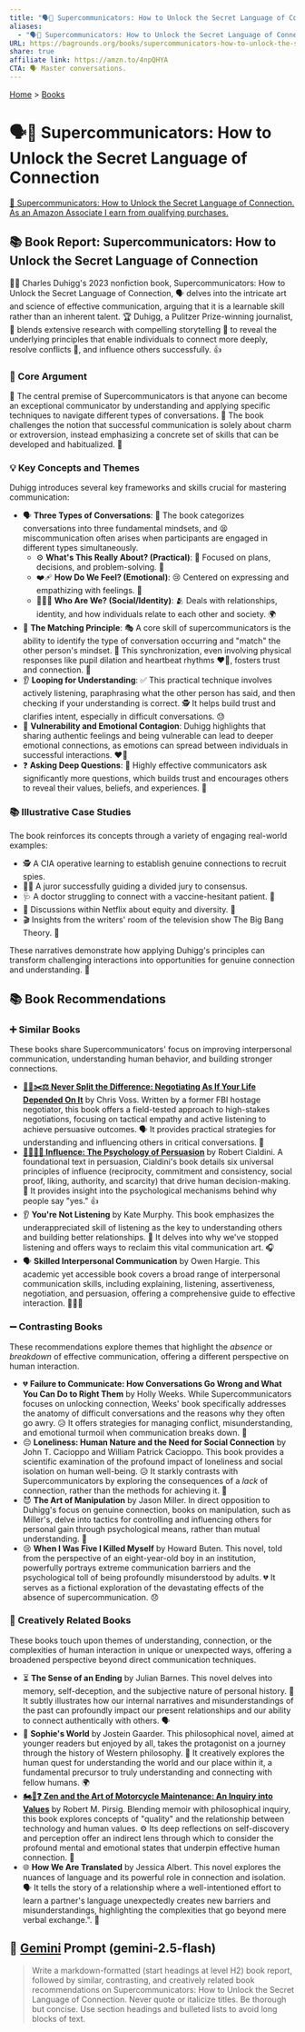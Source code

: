```yaml
---
title: "🗣️🔗 Supercommunicators: How to Unlock the Secret Language of Connection"
aliases:
  - "🗣️🔗 Supercommunicators: How to Unlock the Secret Language of Connection"
URL: https://bagrounds.org/books/supercommunicators-how-to-unlock-the-secret-language-of-connection
share: true
affiliate link: https://amzn.to/4npQHYA
CTA: 🗣️ Master conversations.
---
```

[Home](../index.md) > [Books](./index.md)  
# 🗣️🔗 Supercommunicators: How to Unlock the Secret Language of Connection  
[🛒 Supercommunicators: How to Unlock the Secret Language of Connection. As an Amazon Associate I earn from qualifying purchases.](https://amzn.to/4npQHYA)  
  
## 📚 Book Report: Supercommunicators: How to Unlock the Secret Language of Connection  
  
👨‍💼 Charles Duhigg's 2023 nonfiction book, Supercommunicators: How to Unlock the Secret Language of Connection, 🗣️ delves into the intricate art and science of effective communication, arguing that it is a learnable skill rather than an inherent talent. 🏆 Duhigg, a Pulitzer Prize-winning journalist, 🔬 blends extensive research with compelling storytelling 📖 to reveal the underlying principles that enable individuals to connect more deeply, resolve conflicts 🤝, and influence others successfully. 👍  
  
### 🎯 Core Argument  
  
🔑 The central premise of Supercommunicators is that anyone can become an exceptional communicator by understanding and applying specific techniques to navigate different types of conversations. 🤔 The book challenges the notion that successful communication is solely about charm or extroversion, instead emphasizing a concrete set of skills that can be developed and habitualized. 💪  
  
### 💡 Key Concepts and Themes  
  
Duhigg introduces several key frameworks and skills crucial for mastering communication:  
  
* 🗣️ **Three Types of Conversations**: 💬 The book categorizes conversations into three fundamental mindsets, and 😫 miscommunication often arises when participants are engaged in different types simultaneously.  
    * ⚙️ **What's This Really About? (Practical)**: 📅 Focused on plans, decisions, and problem-solving. 🧩  
    * ❤️‍🩹 **How Do We Feel? (Emotional)**: 😢 Centered on expressing and empathizing with feelings. 🤗  
    * 🧑‍🤝‍🧑 **Who Are We? (Social/Identity)**: 🫂 Deals with relationships, identity, and how individuals relate to each other and society. 🌍  
* 🤝 **The Matching Principle**: 🎭 A core skill of supercommunicators is the ability to identify the type of conversation occurring and "match" the other person's mindset. 👯 This synchronization, even involving physical responses like pupil dilation and heartbeat rhythms ❤️‍🔥, fosters trust and connection. 🔗  
* 👂 **Looping for Understanding**: ✅ This practical technique involves actively listening, paraphrasing what the other person has said, and then checking if your understanding is correct. 🕵️ It helps build trust and clarifies intent, especially in difficult conversations. 😓  
* 🥹 **Vulnerability and Emotional Contagion**: Duhigg highlights that sharing authentic feelings and being vulnerable can lead to deeper emotional connections, as emotions can spread between individuals in successful interactions. ❤️‍🔥  
* ❓ **Asking Deep Questions**: 🧐 Highly effective communicators ask significantly more questions, which builds trust and encourages others to reveal their values, beliefs, and experiences. 🙏  
  
### 📚 Illustrative Case Studies  
  
The book reinforces its concepts through a variety of engaging real-world examples:  
  
* 🕵️ A CIA operative learning to establish genuine connections to recruit spies.  
* 🧑‍⚖️ A juror successfully guiding a divided jury to consensus.  
* 🩺 A doctor struggling to connect with a vaccine-hesitant patient. 💉  
* 🏢 Discussions within Netflix about equity and diversity. 🌈  
* 🎬 Insights from the writers' room of the television show The Big Bang Theory. 🌌  
  
These narratives demonstrate how applying Duhigg's principles can transform challenging interactions into opportunities for genuine connection and understanding. 🌟  
  
## 📚 Book Recommendations  
  
### ➕ Similar Books  
  
These books share Supercommunicators' focus on improving interpersonal communication, understanding human behavior, and building stronger connections.  
  
* **[🙅‍♀️✂️⚖️ Never Split the Difference: Negotiating As If Your Life Depended On It](./never-split-the-difference.md)** by Chris Voss. Written by a former FBI hostage negotiator, this book offers a field-tested approach to high-stakes negotiations, focusing on tactical empathy and active listening to achieve persuasive outcomes. 🗣️ It provides practical strategies for understanding and influencing others in critical conversations. 💪  
* **[🍃🧠🤝🏼 Influence: The Psychology of Persuasion](./influence.md)** by Robert Cialdini. A foundational text in persuasion, Cialdini's book details six universal principles of influence (reciprocity, commitment and consistency, social proof, liking, authority, and scarcity) that drive human decision-making. 🤔 It provides insight into the psychological mechanisms behind why people say "yes." 👍  
* 👂 **You're Not Listening** by Kate Murphy. This book emphasizes the underappreciated skill of listening as the key to understanding others and building better relationships. 🔗 It delves into why we've stopped listening and offers ways to reclaim this vital communication art. 🎧  
* 🗣️ **Skilled Interpersonal Communication** by Owen Hargie. This academic yet accessible book covers a broad range of interpersonal communication skills, including explaining, listening, assertiveness, negotiation, and persuasion, offering a comprehensive guide to effective interaction. 🧑‍🤝‍🧑  
  
### ➖ Contrasting Books  
  
These recommendations explore themes that highlight the *absence* or *breakdown* of effective communication, offering a different perspective on human interaction.  
  
* 💔 **Failure to Communicate: How Conversations Go Wrong and What You Can Do to Right Them** by Holly Weeks. While Supercommunicators focuses on unlocking connection, Weeks' book specifically addresses the anatomy of difficult conversations and the reasons why they often go awry. 😥 It offers strategies for managing conflict, misunderstanding, and emotional turmoil when communication breaks down. 🤕  
* 😔 **Loneliness: Human Nature and the Need for Social Connection** by John T. Cacioppo and William Patrick Cacioppo. This book provides a scientific examination of the profound impact of loneliness and social isolation on human well-being. 😥 It starkly contrasts with Supercommunicators by exploring the consequences of a *lack* of connection, rather than the methods for achieving it. 👤  
* 😈 **The Art of Manipulation** by Jason Miller. In direct opposition to Duhigg's focus on genuine connection, books on manipulation, such as Miller's, delve into tactics for controlling and influencing others for personal gain through psychological means, rather than mutual understanding. 🐍  
* 😢 **When I Was Five I Killed Myself** by Howard Buten. This novel, told from the perspective of an eight-year-old boy in an institution, powerfully portrays extreme communication barriers and the psychological toll of being profoundly misunderstood by adults. 💔 It serves as a fictional exploration of the devastating effects of the absence of supercommunication. 😞  
  
### 🎨 Creatively Related Books  
  
These books touch upon themes of understanding, connection, or the complexities of human interaction in unique or unexpected ways, offering a broadened perspective beyond direct communication techniques.  
  
* ⏳ **The Sense of an Ending** by Julian Barnes. This novel delves into memory, self-deception, and the subjective nature of personal history. 📝 It subtly illustrates how our internal narratives and misunderstandings of the past can profoundly impact our present relationships and our ability to connect authentically with others. 🗣️  
* 🤔 **Sophie's World** by Jostein Gaarder. This philosophical novel, aimed at younger readers but enjoyed by all, takes the protagonist on a journey through the history of Western philosophy. 📜 It creatively explores the human quest for understanding the world and our place within it, a fundamental precursor to truly understanding and connecting with fellow humans. 🌍  
* **[🏍️🧘❓ Zen and the Art of Motorcycle Maintenance: An Inquiry into Values](./zen-and-the-art-of-motorcycle-maintenance-an-inquiry-into-values.md)** by Robert M. Pirsig. Blending memoir with philosophical inquiry, this book explores concepts of "quality" and the relationship between technology and human values. ⚙️ Its deep reflections on self-discovery and perception offer an indirect lens through which to consider the profound mental and emotional states that underpin effective human connection. 🧘  
* 🌐 **How We Are Translated** by Jessica Albert. This novel explores the nuances of language and its powerful role in connection and isolation. 🗣️ It tells the story of a relationship where a well-intentioned effort to learn a partner's language unexpectedly creates new barriers and misunderstandings, highlighting the complexities that go beyond mere verbal exchange.". 💬  
  
## 💬 [Gemini](https://gemini.google.com) Prompt (gemini-2.5-flash)  
> Write a markdown-formatted (start headings at level H2) book report, followed by similar, contrasting, and creatively related book recommendations on Supercommunicators: How to Unlock the Secret Language of Connection. Never quote or italicize titles. Be thorough but concise. Use section headings and bulleted lists to avoid long blocks of text.